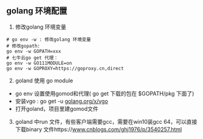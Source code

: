 ## golang 环境配置

1. 修改golang 环境变量

```shell
# go env -w : 修改golang 环境变量
# 修改gopath:
go env -w GOPATH=xxx
# 七牛云go get 代理：
go env -w GO111MODULE=on
go env -w GOPROXY=https://goproxy.cn,direct
```



2. goland 使用 go module

* go env 设置使用gomod和代理( go get 下载的包在 $GOPATH/pkg 下面了)
* 安装vgo : go get -u [golang.org/x/vgo](http://golang.org/x/vgo)
* 打开goland，项目里建gomod文件



3. goland 中run 文件，有些客户端需要gcc，需要在win10装gcc 64，可以直接下载binary 文件https://www.cnblogs.com/ghj1976/p/3540257.html